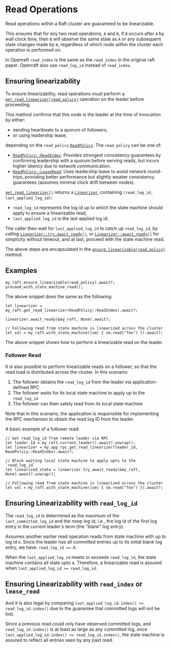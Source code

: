 # Read Operations

Read operations within a Raft cluster are guaranteed to be linearizable.

This ensures that for any two read operations,
`A` and `B`, if `B` occurs after `A` by wall clock time,
then `B` will observe the same state as `A` or any subsequent state changes made by `A`,
regardless of which node within the cluster each operation is performed on.

In Openraft `read_index` is the same as the `read_index` in the original raft paper.
Openraft also use `read_log_id` instead of `read_index`.

## Ensuring linearizability

To ensure linearizability, read operations must perform a [`get_read_linearizer(read_policy)`][`get_read_linearizer()`] operation on the leader before proceeding.

This method confirms that this node is the leader at the time of invocation by either:
- sending heartbeats to a quorum of followers,
- or using leadership lease,

depending on the `read_policy` [`ReadPolicy`].  The `read_policy` can be one of:

- [`ReadPolicy::ReadIndex`]: Provides strongest consistency guarantees by confirming
  leadership with a quorum before serving reads, but incurs higher latency due to network
  communication.
- [`ReadPolicy::LeaseRead`]: Uses leadership lease to avoid network round-trips, providing
  better performance but slightly weaker consistency guarantees (assumes minimal clock drift
  between nodes).

[`get_read_linearizer()`] returns a [`Linearizer`], containing `(read_log_id, last_applied_log_id)`:

- `read_log_id` represents the log id up to which the state machine should apply to ensure a
  linearizable read,
- `last_applied_log_id` is the last applied log id.

The caller then wait for `last_applied_log_id` to catch up `read_log_id`,
by calling [`Linearizer::try_await_ready()`], or [`Linearizer::await_ready()`] for simplicity without timeout,
and at last, proceed with the state machine read.

The above steps are encapsulated in the [`ensure_linearizable(read_policy)`][`ensure_linearizable()`] method.

## Examples

```ignore
my_raft.ensure_linearizable(read_policy).await?;
proceed_with_state_machine_read();
```

The above snippet does the same as the following:

```ignore
let linearizer = my_raft.get_read_linearizer(ReadPolicy::ReadIndex).await?;

linearizer.await_ready(&my_raft, None).await?;

// Following read from state machine is linearized across the cluster
let val = my_raft.with_state_machine(|sm| { sm.read("foo") }).await?;
```

The above snippet shows how to perform a linearizable read on the leader.

### Follower Read

It is also possible to perform linearizable reads on a follower, so that the read load is distributed across the cluster.
In this scenario:

1. The follower obtains the `read_log_id` from the leader via application-defined RPC
2. The follower waits for its local state machine to apply up to the `read_log_id`
3. The follower can then safely read from its local state machine

Note that in this scenario, the application is responsible for implementing the RPC mechanism to obtain the read log ID from the leader.

A basic example of a follower read:

```ignore
// Get read_log_id from remote leader via RPC
let leader_id = my_raft.current_leader().await?.unwrap();
let linearizer = my_app_rpc.get_read_linearizer(leader_id, ReadPolicy::ReadIndex).await?;

// Block waiting local state machine to apply upto to the `read_log_id`
let linearized_state = linearizer.try_await_ready(&my_raft, None).await?.unwrap();

// Following read from state machine is linearized across the cluster
let val = my_raft.with_state_machine(|sm| { sm.read("foo") }).await?;
```


## Ensuring Linearizability with `read_log_id`

The `read_log_id` is determined as the maximum of the `last_committed_log_id` and the
noop log id, i.e., the log id of the first log entry in the current leader's term (the "blank" log entry).

Assumes another earlier read operation reads from state machine with up to log id `A`.
Since the leader has all committed entries up to its initial blank log entry,
we have: `read_log_id >= A`.

When the `last_applied_log_id` meets or exceeds `read_log_id`,
the state machine contains all state upto `A`. Therefore, a linearizable read is assured
when `last_applied_log_id >= read_log_id`.


## Ensuring Linearizability with `read_index` or `lease_read`

And it is also legal by comparing `last_applied_log_id.index() >= read_log_id.index()`
due to the guarantee that committed logs will not be lost.

Since a previous read could only have observed committed logs, and `read_log_id.index()` is
at least as large as any committed log, once `last_applied_log_id.index() >= read_log_id.index()`, the state machine is assured to reflect all entries seen by any past read.


[`ensure_linearizable()`]: crate::Raft::ensure_linearizable
[`get_read_linearizer()`]: crate::Raft::get_read_linearizer
[`Raft::metrics`]: crate::Raft::metrics
[`Linearizer`]: crate::raft::linearizable_read::Linearizer
[`Linearizer::await_ready()`]: crate::raft::linearizable_read::Linearizer::await_ready
[`Linearizer::try_await_ready()`]: crate::raft::linearizable_read::Linearizer::try_await_ready
[`ReadPolicy`]: crate::raft::ReadPolicy
[`ReadPolicy::ReadIndex`]: crate::raft::ReadPolicy::ReadIndex
[`ReadPolicy::LeaseRead`]: crate::raft::ReadPolicy::LeaseRead
